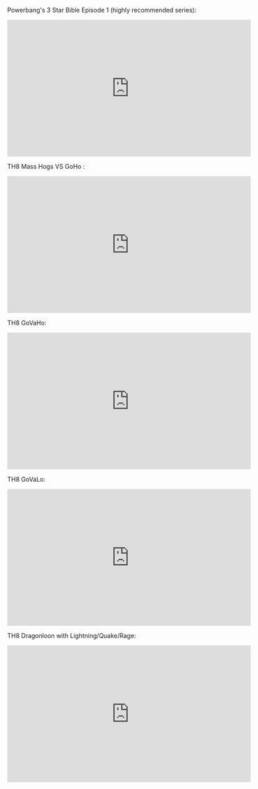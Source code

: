 
Powerbang's 3 Star Bible Episode 1 (highly recommended series):

<iframe width="560" height="315" src="https://www.youtube.com/embed/LLcrEPYB1LI" frameborder="0" allowfullscreen></iframe>

TH8 Mass Hogs VS GoHo :

<iframe width="560" height="315" src="https://www.youtube.com/embed/8y_ohoyDcw0" frameborder="0" allowfullscreen></iframe>

TH8 GoVaHo:

<iframe width="560" height="315" src="https://www.youtube.com/embed/-i3jlUVD1No" frameborder="0" allowfullscreen></iframe>

TH8 GoVaLo:

<iframe width="560" height="315" src="https://www.youtube.com/embed/p8AfYSM26Ng" frameborder="0" allowfullscreen></iframe>

TH8 Dragonloon with Lightning/Quake/Rage:

<iframe width="560" height="315" src="https://www.youtube.com/embed/P5NvFFzkc0" frameborder="0" allowfullscreen></iframe>
